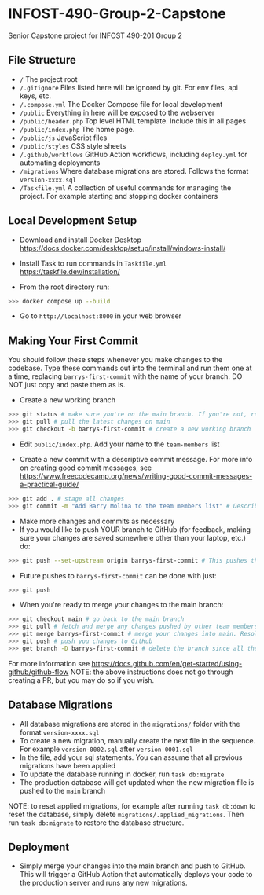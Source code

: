# INFOST-490-Group-2-Capstone

Senior Capstone project for INFOST 490-201 Group 2

## File Structure

- `/` The project root
- `/.gitignore` Files listed here will be ignored by git. For env files, api keys, etc.
- `/.compose.yml` The Docker Compose file for local development
- `/public` Everything in here will be exposed to the webserver
- `/public/header.php` Top level HTML template. Include this in all pages
- `/public/index.php` The home page.
- `/public/js` JavaScript files
- `/public/styles` CSS style sheets
- `/.github/workflows` GitHub Action workflows, including `deploy.yml` for automating deployments
- `/migrations` Where database migrations are stored. Follows the format `version-xxxx.sql`
- `/Taskfile.yml` A collection of useful commands for managing the project. For example starting and stopping docker containers

## Local Development Setup

- Download and install Docker Desktop https://docs.docker.com/desktop/setup/install/windows-install/
- Install Task to run commands in `Taskfile.yml` https://taskfile.dev/installation/

- From the root directory run:

```bash
>>> docker compose up --build
```

- Go to `http://localhost:8000` in your web browser

## Making Your First Commit

You should follow these steps whenever you make changes to the codebase. Type these commands out into the terminal and run them one at a time, replacing `barrys-first-commit` with the name of your branch. DO NOT just copy and paste them as is.

- Create a new working branch

```bash
>>> git status # make sure you're on the main branch. If you're not, run `git checkout main`
>>> git pull # pull the latest changes on main
>>> git checkout -b barrys-first-commit # create a new working branch
```

- Edit `public/index.php`. Add your name to the `team-members` list

- Create a new commit with a descriptive commit message. For more info on creating good commit messages, see https://www.freecodecamp.org/news/writing-good-commit-messages-a-practical-guide/

```bash
>>> git add . # stage all changes
>>> git commit -m "Add Barry Molina to the team members list" # Describe what changes when this commit is applied. Ex. "Update map styling" or "Fix issue where courses don't load".
```

- Make more changes and commits as necessary
- If you would like to push YOUR branch to GitHub (for feedback, making sure your changes are saved somewhere other than your laptop, etc.) do:

```bash
>>> git push --set-upstream origin barrys-first-commit # This pushes the branch to GitHub
```

- Future pushes to `barrys-first-commit` can be done with just:

```bash
>>> git push
```

- When you're ready to merge your changes to the main branch:

```bash
>>> git checkout main # go back to the main branch
>>> git pull # fetch and merge any changes pushed by other team members while you were working.
>>> git merge barrys-first-commit # merge your changes into main. Resolve merge conflicts if necessary
>>> git push # push you changes to GitHub
>>> get branch -D barrys-first-commit # delete the branch since all the changes are on main now (optional)
```

For more information see https://docs.github.com/en/get-started/using-github/github-flow NOTE: the above instructions does not go through creating a PR, but you may do so if you wish.

## Database Migrations

- All database migrations are stored in the `migrations/` folder with the format `version-xxxx.sql`
- To create a new migration, manually create the next file in the sequence. For example `version-0002.sql` after `version-0001.sql`
- In the file, add your sql statements. You can assume that all previous migrations have been applied
- To update the database running in docker, run `task db:migrate`
- The production database will get updated when the new migration file is pushed to the `main` branch

NOTE: to reset applied migrations, for example after running `task db:down` to reset the database, simply delete `migrations/.applied_migrations`. Then run `task db:migrate` to restore the database structure.

## Deployment

- Simply merge your changes into the main branch and push to GitHub. This will trigger a GitHub Action that automatically deploys your code to the production server and runs any new migrations.
